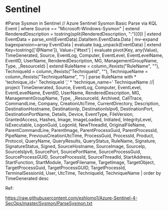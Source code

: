 # Sentinel


#Parse Sysmon in Sentinel
// Azure Sentinel Sysmon Basic Parse via KQL
Event
| where Source == "Microsoft-Windows-Sysmon"
| extend RenderedDescription = tostring(split(RenderedDescription, ":")[0])
| extend EventData = parse_xml(EventData).DataItem.EventData.Data
| mv-expand bagexpansion=array EventData
| evaluate bag_unpack(EventData)
| extend Key=tostring(['@Name']), Value=['#text']
| evaluate pivot(Key, any(Value), TimeGenerated, Source, EventLog, Computer, EventLevel, EventLevelName, EventID, UserName, RenderedDescription, MG, ManagementGroupName, Type, _ResourceId)
| extend RuleName = column_ifexists("RuleName", ""), TechniqueId = column_ifexists("TechniqueId", ""),  TechniqueName = column_ifexists("TechniqueName", "")
| parse RuleName with * 'technique_id=' TechniqueId ',' * 'technique_name=' TechniqueName
//| project TimeGenerated, Source, EventLog, Computer, EventLevel, EventLevelName, EventID, UserName, RenderedDescription, MG, ManagementGroupName, Type, _ResourceId, Archived, CallTrace, CommandLine, Company, CreationUtcTime, CurrentDirectory, Description, DestinationHostname, DestinationIp, DestinationIsIpv6, DestinationPort, DestinationPortName, Details, Device, EventType, FileVersion, GrantedAccess, Hashes, Image, ImageLoaded, Initiated, IntegrityLevel, IsExecutable, LogonGuid, LogonId, NewThreadId, OriginalFileName, ParentCommandLine, ParentImage, ParentProcessGuid, ParentProcessId, PipeName, PreviousCreationUtcTime, ProcessGuid, ProcessId, Product, Protocol, QueryName, QueryResults, QueryStatus,   RuleName, Signature, SignatureStatus, Signed, SourceHostname, SourceImage, SourceIp, SourceIsIpv6, SourcePort, SourcePortName, SourceProcessGuid, SourceProcessGUID, SourceProcessId,  SourceThreadId, StartAddress, StartFunction, StartModule, TargetFilename, TargetImage, TargetObject, TargetProcessGuid, TargetProcessGUID, TargetProcessId, TerminalSessionId, User,  UtcTime, TechniqueId, TechniqueName
| order by TimeGenerated desc 

Ref:

https://raw.githubusercontent.com/eshlomo1/Azure-Sentinel-4-SecOps/master/Sysmon/ParseSysmon.txt

